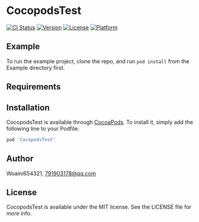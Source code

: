 # CocopodsTest

[![CI Status](https://img.shields.io/travis/Woaini654321/CocopodsTest.svg?style=flat)](https://travis-ci.org/Woaini654321/CocopodsTest)
[![Version](https://img.shields.io/cocoapods/v/CocopodsTest.svg?style=flat)](https://cocoapods.org/pods/CocopodsTest)
[![License](https://img.shields.io/cocoapods/l/CocopodsTest.svg?style=flat)](https://cocoapods.org/pods/CocopodsTest)
[![Platform](https://img.shields.io/cocoapods/p/CocopodsTest.svg?style=flat)](https://cocoapods.org/pods/CocopodsTest)

## Example

To run the example project, clone the repo, and run `pod install` from the Example directory first.

## Requirements

## Installation

CocopodsTest is available through [CocoaPods](https://cocoapods.org). To install
it, simply add the following line to your Podfile:

```ruby
pod 'CocopodsTest'
```

## Author

Woaini654321, 791903178@qq.com

## License

CocopodsTest is available under the MIT license. See the LICENSE file for more info.

